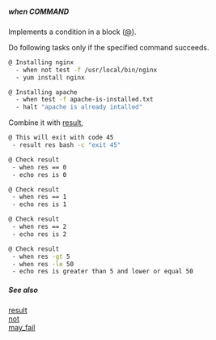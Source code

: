 ##### when COMMAND

Implements a condition in a block ([@](docs/@.md)).

Do following tasks only if the specified command succeeds.

```bash
@ Installing nginx
  - when not test -f /usr/local/bin/nginx
  - yum install nginx

@ Installing apache
  - when test -f apache-is-installed.txt
  - halt "apache is already intalled"
```

Combine it with [result](result.md),

```bash
@ This will exit with code 45
 - result res bash -c "exit 45"

@ Check result
 - when res == 0
 - echo res is 0

@ Check result
 - when res == 1
 - echo res is 1

@ Check result
 - when res == 2
 - echo res is 2

@ Check result
 - when res -gt 5
 - when res -le 50
 - echo res is greater than 5 and lower or equal 50
```

##### See also

[result](result.md)  
[not](not.md)  
[may_fail](may_fail.md)  

